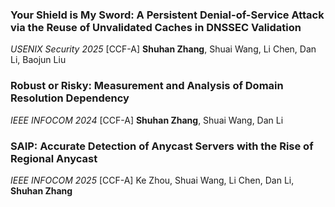 ### Your Shield is My Sword: A Persistent Denial-of-Service Attack via the Reuse of Unvalidated Caches in DNSSEC Validation
*USENIX Security 2025* [CCF-A]
**Shuhan Zhang**, Shuai Wang, Li Chen, Dan Li, Baojun Liu

### Robust or Risky: Measurement and Analysis of Domain Resolution Dependency
*IEEE INFOCOM 2024* [CCF-A]
**Shuhan Zhang**, Shuai Wang, Dan Li

### SAIP: Accurate Detection of Anycast Servers with the Rise of Regional Anycast
*IEEE INFOCOM 2025* [CCF-A]
Ke Zhou, Shuai Wang, Li Chen, Dan Li, **Shuhan Zhang**
